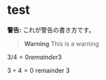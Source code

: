 # test


**警告:** これが警告の書き方です。


> **Warning**
> This is a warning


$3 / 4 = 0 remainder 3$


$3 \div 4 = 0$ remainder $3$
